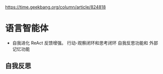 https://time.geekbang.org/column/article/824818

# 语言智能体

- 自我进化
  ReAct 反馈增强。 
  行动-观察闭环和思考闭环
  自我反思功能和 外部记忆功能

## 自我反思
  